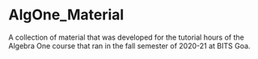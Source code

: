 # AlgOne_Material

A collection of material that was developed for the tutorial hours of the Algebra One course that ran in the fall semester of 2020-21 at BITS Goa.
